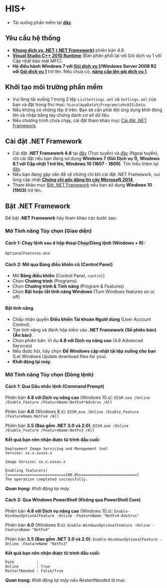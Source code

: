 # HIS+
* Tải xuống phần mềm tại **[đây](https://github.com/ngocna1409/ehc_public/releases/latest)**.

## Yêu cầu hệ thống
* [**Khung dịch vụ .NET (.NET Framework)**](https://go.microsoft.com/fwlink/?LinkId=2085155) phiên bản *4.8*.
* [**Visual Studio C++ 2010 Runtime**](https://www.microsoft.com/en-US/download/details.aspx?id=26999) (Bản phân phối lại với Gói dịch vụ 1 với Cập nhật bảo mật MFC).
* **Hệ điều hành Windows 7 với [Gói dịch vụ 1](https://support.microsoft.com/vi-vn/windows/c%C3%A0i-%C4%91%E1%BA%B7t-windows-7-g%C3%B3i-d%E1%BB%8Bch-v%E1%BB%A5-1-sp1-b3da2c0f-cdb6-0572-8596-bab972897f61)/Windows Server 2008 R2 với [Gói dịch vụ 1](https://www.catalog.update.microsoft.com/Search.aspx?q=KB976932)** trở lên. Nếu chưa có, [**nâng cấp lên gói dịch vụ 1**](https://support.microsoft.com/vi-vn/topic/th%C3%B4ng-tin-v%E1%BB%81-g%C3%B3i-d%E1%BB%8Bch-v%E1%BB%A5-1-d%C3%A0nh-cho-windows-7-v%C3%A0-d%C3%A0nh-cho-windows-server-2008-r2-df044624-55b8-3a97-de80-5d99cb689063).

## Khởi tạo môi trường phần mềm

* Vui lòng tải xuống 1 trong 2 tệp `ListSettings.xml` và `Settings.xml` của bạn và đặt trong thư mục: `%LocalAppData%\Programs\ehcHIS\Data`.
* Nếu không có những tệp ở trên. Bạn sẽ cần phải đợi ứng dụng khởi động lên và nhập bằng tay chứng danh cơ sở dữ liệu.
* Nếu chương trình chưa chạy, cài đặt tham khảo mục [Cài đặt .NET Framework](#cài-đặt-net-framework).

## Cài đặt .NET Framework

* Cài đặt **.NET Framework 4.8** tại [đây](https://go.microsoft.com/fwlink/?LinkId=2085155) (Trực tuyến) và [đây](https://go.microsoft.com/fwlink/?linkid=2088631) (Ngoại tuyến), chỉ cài đặt nếu bạn đang sử dụng **Windows 7 (Gói Dịch vụ 1), Windows 8.1 với Cập nhật 1 trở lên, Windows 10 (1607 - 1809)**. Tìm hiểu thêm tại [đây](https://support.microsoft.com/vi-vn/topic/microsoft-net-framework-4-8-gi%C3%A1n-tuy%E1%BA%BFn-c%C3%A0i-%C4%91%E1%BA%B7t-cho-windows-9d23f658-3b97-68ab-d013-aa3c3e7495e0).
* Nếu bạn đang gặp vấn đề về chứng chỉ khi cài đặt .NET Framework, vui lòng cập nhật [**Chứng chỉ gốc đáng tin cậy Microsoft 2014**](https://support.microsoft.com/vi-vn/topic/h%E1%BB%97-tr%E1%BB%A3-kh%E1%BA%A9n-c%E1%BA%A5p-g%E1%BB%91c-tin-c%E1%BA%ADy-c%E1%BA%ADp-nh%E1%BA%ADt-ch%C6%B0%C6%A1ng-tr%C3%ACnh-ch%E1%BB%A9ng-ch%E1%BB%89-g%E1%BB%91c-windows-trong-windows-a4ac4d6c-7c62-3b6e-dfd2-377982bf3ea5).
* Tham khảo mục [Bật .NET Framework](#bật-net-framework) nếu bạn sử dụng **Windows 10 (1903)** trở lên.

## Bật .NET Framework

Để bật **.NET Framework** hãy tham khảo các bước sau:

### Mở Tính năng Tùy chọn (Giao diện)

#### Cách 1: Chạy lệnh sau ở hộp thoại Chạy/Dòng lệnh (Windows + R):
`OptionalFeatures.exe`

#### Cách 2: Mở qua Bảng điều khiển cũ (Control Panel)
* Mở **Bảng điều khiển** (Control Panel, `control`)
* Chọn **Chương trình** (Programs)
* Chọn  **Chương trình & Tính năng** (Program & Features)
* Chọn **️Bật hoặc tắt tính năng Windows** (Turn Windows features on or off)

#### Bật tính năng
* Chấp nhận quyền **Điều khiển Tài khoản Người dùng** (User Account Control).
* Tìm tính năng và đánh hộp kiểm vào **.NET Framework {Số phiên bản} {Ấn bản}**.
* Chọn phiên bản: Ví dụ **4.8 với Dịch vụ nâng cao** (4.8 Advanced Services)
* Nếu được hỏi, hãy chọn **Để Windows cập nhật tải tệp xuống cho bạn** (Let Windows Update download files for you).
* **Khởi động lại máy**.

### Mở Tính năng Tùy chọn (Dòng lệnh)
#### Cách 1: Qua Dấu nhắc lệnh (Command Prompt)

Phiên bản **4.8 với Dịch vụ nâng cao** (Windows 10.x):
`DISM.exe /Online /Enable_Feature /FeatureName:NetFx4*AdvSrvs /All`

Phiên bản **4.0** (Windows 8.x):
`DISM.exe /Online /Enable_Feature /FeatureName:NetFx4 /All`

Phiên bản **3.5 (Bao gồm .NET 3.0 và 2.0)**:
`DISM.exe /Online /Enable_Feature /FeatureName:NetFx3 /All`

**Kết quả bạn nên nhận được từ trình đầu cuối:**
```
Deployment Image Servicing and Management tool
Version: xx.x.xxxxx.x

Image Version: xx.x.xxxxx.x

Enabling feature(s)
[==========================100.0%==========================]
The operation completed successfully.
```
_**Quan trọng:** Khởi động lại máy._

#### Cách 2: Qua Windows PowerShell (Không qua PowerShell Core)

Phiên bản **4.8 với Dịch vụ nâng cao** (Windows 10.x):
`Enable-WindowsOptionalFeature -Online -FeatureName "NetFx4-AdvSrvs"`

Phiên bản **4.0** (Windows 8.x):
`Enable-WindowsOptionalFeature -Online -FeatureName "NetFx4"`

Phiên bản **3.5 (Bao gồm .NET 3.0 và 2.0)**:
`Enable-WindowsOptionalFeature -Online -FeatureName "NetFx3"`

**Kết quả bạn nên nhận được từ trình đầu cuối:**
```
Path          :
Online        : True
RestartNeeded : False/True
```
_**Quan trọng:** Khởi động lại máy nếu *RestartNeeded* là *true*._
